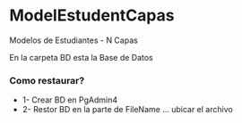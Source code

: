 # ModelEstudentCapas
Modelos de Estudiantes - N Capas

En la carpeta BD esta la Base de Datos
### Como restaurar? 
* 1- Crear BD en PgAdmin4
* 2- Restor BD en la parte de FileName ... ubicar el archivo
